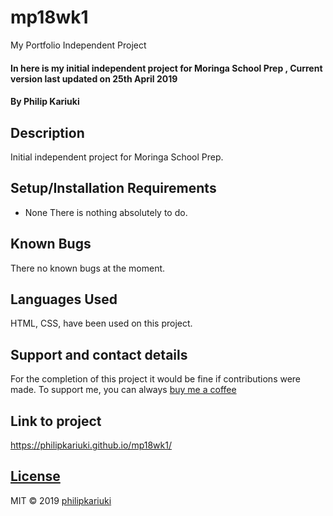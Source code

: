 # mp18wk1
My Portfolio Independent Project
#### In here is my initial independent project for Moringa School Prep , Current version last updated on 25th April 2019
#### By **Philip Kariuki**
## Description
Initial independent project for Moringa School Prep.
## Setup/Installation Requirements
* None
There is nothing absolutely to do.
## Known Bugs
There no known bugs at the moment.
## Languages Used
HTML, CSS, have been used on this project.
## Support and contact details
For the completion of this project it would be fine if contributions were made.
To support me, you can always <a href="https://www.buymeacoffee.com//first-website/">buy me a coffee</a>
## Link to project
https://philipkariuki.github.io/mp18wk1/
## [License](https://github.com/philipkariuki/mp18wk1/blob/master/LICENSE)
MIT © 2019 [philipkariuki](https://github.com/philipkariuki)
